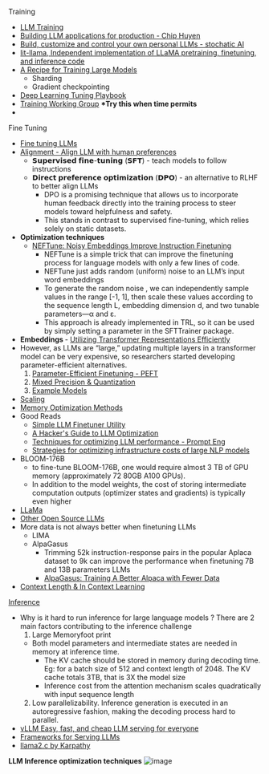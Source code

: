 Training 
-  [LLM Training](https://blog.replit.com/llm-training)
-  [Building LLM applications for production - Chip Huyen](https://huyenchip.com/2023/04/11/llm-engineering.html)           
-  [Build, customize and control your own personal LLMs - stochatic AI](https://github.com/stochasticai/xturing)
-  [lit-llama, Independent implementation of LLaMA pretraining, finetuning, and inference code](https://github.com/Lightning-AI/lit-llama)
-  [A Recipe for Training Large Models](https://wandb.ai/craiyon/report/reports/A-Recipe-for-Training-Large-Models--VmlldzozNjc4MzQz)
   - Sharding
   - Gradient checkpointing
-  [Deep Learning Tuning Playbook](https://github.com/google-research/tuning_playbook)
-  [Training Working Group](https://mlcommons.org/en/groups/training/)  <b>*Try this when time permits</b>
-  
Fine Tuning
-  [Fine tuning LLMs](https://magazine.sebastianraschka.com/p/finetuning-large-language-models)
-  [Alignment - Align LLM with human preferences](https://github.com/huggingface/alignment-handbook)
   -   𝗦𝘂𝗽𝗲𝗿𝘃𝗶𝘀𝗲𝗱 𝗳𝗶𝗻𝗲-𝘁𝘂𝗻𝗶𝗻𝗴 (𝗦𝗙𝗧) - teach models to follow instructions
   -   𝗗𝗶𝗿𝗲𝗰𝘁 𝗽𝗿𝗲𝗳𝗲𝗿𝗲𝗻𝗰𝗲 𝗼𝗽𝘁𝗶𝗺𝗶𝘇𝗮𝘁𝗶𝗼𝗻 (𝗗𝗣𝗢) - an alternative to RLHF to better align LLMs
       - DPO is a promising technique that allows us to incorporate human feedback directly into the training process to steer models toward helpfulness and safety.
       - This stands in contrast to supervised fine-tuning, which relies solely on static datasets.   
- <b>Optimization techniques</b>
   -   [NEFTune: Noisy Embeddings Improve Instruction Finetuning](https://arxiv.org/pdf/2310.05914.pdf)
       -   NEFTune is a simple trick that can improve the finetuning process for language models with only a few lines of code.
       -   NEFTune just adds random (uniform) noise to an LLM’s input word embeddings
       -   To generate the random noise , we can independently sample values in the range [-1, 1], then scale these values according to the sequence length L, embedding dimension d, and two tunable parameters—α and ɛ.
       -   This approach is already implemented in TRL, so it can be used by simply setting a parameter in the SFTTrainer package.
- <b> Embeddings </b>
       -    [Utilizing Transformer Representations Efficiently](https://www.kaggle.com/code/rhtsingh/utilizing-transformer-representations-efficiently)
- However, as LLMs are “large,” updating multiple layers in a transformer model can be very expensive, so researchers started developing parameter-efficient alternatives.
  1. [Parameter-Efficient Finetuning - PEFT](https://github.com/harirajeev/learn_LLMS/blob/main/PEFT.md)           
  2. [Mixed Precision & Quantization](https://github.com/harirajeev/learn_LLMS/blob/main/MixedPrecision&Quantization.md)
  3. [Example Models](https://github.com/harirajeev/learn_LLMS/blob/main/ExampleModels.md)
- [Scaling](https://github.com/harirajeev/learn_LLMS/blob/main/Scaling.md)
- [Memory Optimization Methods](https://github.com/harirajeev/learn_LLMS/blob/main/MemoryOptimizationMethods.md)
- Good Reads
  - [Simple LLM Finetuner Utility](https://github.com/lxe/simple-llm-finetuner)
  - [A Hacker's Guide to LLM Optimization](https://matt-rickard.com/a-hackers-guide-to-llm-optimization)
  - [Techniques for optimizing LLM performance - Prompt Eng](https://www.mlexpert.io/prompt-engineering/llm-optimization)
  - [Strategies for optimizing infrastructure costs of large NLP models](https://neptune.ai/blog/nlp-models-infrastructure-cost-optimization)
- BLOOM-176B
   - to fine-tune BLOOM-176B, one would require almost 3 TB of GPU memory (approximately 72 80GB A100 GPUs).
   - In addition to the model weights, the cost of storing intermediate computation outputs (optimizer states and gradients) is typically even higher
- [LLaMa](https://github.com/harirajeev/learn_LLMS/blob/main/Llama.md)
- [Other Open Source LLMs](https://github.com/harirajeev/learn_LLMS/blob/main/OpenSourceLLM.md)
- More data is not always better when finetuning LLMs
   -  LIMA
   -  AlpaGasus
      - Trimming 52k instruction-response pairs in the popular Aplaca dataset to 9k can improve the performance when finetuning 7B and 13B parameters LLMs
      - [AlpaGasus: Training A Better Alpaca with Fewer Data](https://arxiv.org/abs/2307.08701)
- [Context Length & In Context Learning](https://github.com/harirajeev/learn_LLMS/blob/main/ContextLength&InContextLearning.md)

[Inference](https://github.com/harirajeev/learn_LLMS/blob/main/Inference.md)
  - Why is it hard to run inference for large language models ? There are 2 main factors contributing to the inference challenge
    1. Large Memoryfoot print
      - Both model parameters and intermediate states are needed in memory at inference time.
        - The KV cache should be stored in memory during decoding time. Eg: for a batch size of 512 and context length of 2048. The KV cache totals 3TB, that is 3X the model size
        - Inference cost from the attention mechanism scales quadratically with input sequence length
    2. Low parallelizability. Inference generation is executed in an autoregressive fashion, making the decoding process hard to parallel.
  - [vLLM Easy, fast, and cheap LLM serving for everyone](https://vllm.readthedocs.io/en/latest/)
  - [Frameworks for Serving LLMs](https://slgero.medium.com/frameworks-for-serving-llms-60b7f7b23407)
  - [llama2.c by Karpathy](https://github.com/karpathy/llama2.c#llama2c)

    
   <b>LLM Inference optimization techniques</b>
   ![image](https://github.com/harirajeev/learn_LLMS/assets/13446418/8abda650-a576-4a44-aa60-cd523dd5d4e7)

